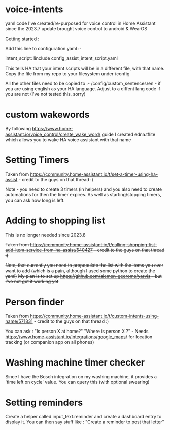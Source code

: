 # voice-intents
yaml code I've created/re-purposed for voice control in Home Assistant since the 2023.7 update brought voice control to android &amp; WearOS

Getting started :

Add this line to configuration.yaml :-

intent_script: !include config_assist_intent_script.yaml

This tells HA that your intent scripts will be in a different file, with that name. Copy the file from my repo to your filesystem under /config

All the other files need to be copied to :- /config/custom_sentences/en - if you are using english as your HA language. Adjust to a diffent lang code if you are not (I've not tested this, sorry)

# custom wakewords

By following https://www.home-assistant.io/voice_control/create_wake_word/ guide I created edna.tflite which allows you to wake HA voice assistant with that name



Setting Timers
==============

Taken from https://community.home-assistant.io/t/set-a-timer-using-ha-assist - credit to the guys on that thread :)

Note - you need to create 3 timers (in helpers) and you also need to create automations for then the timer expires. As well as starting/stopping timers, you can ask how long is left.

Adding to shopping list
=======================

This is no longer needed since 2023.8

~~Taken from https://community.home-assistant.io/t/calling-shopping-list-add-item-service-from-ha-assist/540427 - credit to the guys on that thread :)~~

~~Note, that currently you need to prepopulate the list with the items you ever want to add (which is a pain, although I used some python to create the yaml)~~
~~My plan is to set up https://github.com/siemon-geeroms/yarvis - but I've not got it working yet~~

Person finder
=============

Taken from https://community.home-assistant.io/t/custom-intents-using-name/571831 - credit to the guys on that thread :)

You can ask : "Is person X at home?" "Where is person X ?"  - Needs https://www.home-assistant.io/integrations/google_maps/ for location tracking (or companion app on all phones)

Washing machine timer checker
=============================

Since I have the Bosch integration on my washing machine, it provides a 'time left on cycle' value. You can query this (with optional swearing) 

Setting reminders
=================

Create a helper called input_text.reminder and create a dashboard entry to display it. You can then say stuff like : "Create a reminder to post that letter"
